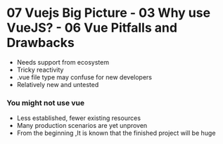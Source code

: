 # 07 Vuejs Big Picture - 03 Why use VueJS? - 06 Vue Pitfalls and Drawbacks

- Needs support from ecosystem
- Tricky reactivity
- .vue file type may confuse for new developers
- Relatively new and untested


### You might not use vue

- Less established, fewer existing resources
- Many production scenarios are yet unproven
- From the beginning ,It is known that the finished project will be huge